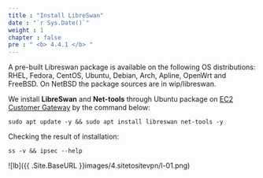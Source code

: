 ```yaml
---
title : "Install LibreSwan"
date : "`r Sys.Date()`"
weight : 1
chapter : false
pre : " <b> 4.4.1 </b> "
---
```


A pre-built Libreswan package is available on the following OS distributions: RHEL, Fedora, CentOS, Ubuntu, Debian, Arch, Apline, OpenWrt and FreeBSD. On NetBSD the package sources are in wip/libreswan.

We install **LibreSwan** and **Net-tools** through Ubuntu package on [EC2 Customer Gateway](/3-DataServer/3.6-createec2) by the command below:

```
sudo apt update -y && sudo apt install libreswan net-tools -y
```

Checking the result of installation:

```
ss -v && ipsec --help
```

![lb]({{ .Site.BaseURL }}images/4.sitetositevpn/l-01.png)
